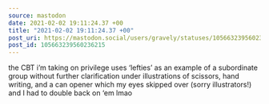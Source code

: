 ```yaml
---
source: mastodon
date: 2021-02-02 19:11:24.37 +00
title: "2021-02-02 19:11:24.37 +00"
post_uri: https://mastodon.social/users/gravely/statuses/105663239560236215
post_id: 105663239560236215
---
```

the CBT i’m taking on privilege uses ‘lefties’ as an example of a subordinate group without further clarification under illustrations of scissors, hand writing, and a can opener which my eyes skipped over (sorry illustrators!) and I had to double back on ‘em lmao


